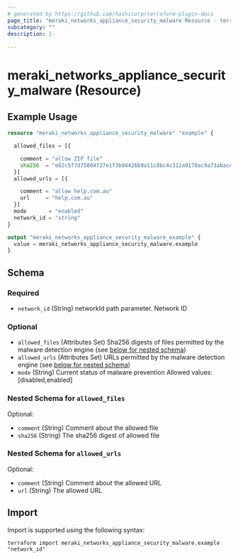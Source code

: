 ```yaml
---
# generated by https://github.com/hashicorp/terraform-plugin-docs
page_title: "meraki_networks_appliance_security_malware Resource - terraform-provider-meraki"
subcategory: ""
description: |-
  
---
```


# meraki_networks_appliance_security_malware (Resource)



## Example Usage

```terraform
resource "meraki_networks_appliance_security_malware" "example" {

  allowed_files = [{

    comment = "allow ZIP file"
    sha256  = "e82c5f7d75004727e1f3b94426b9a11c8bc4c312a9170ac9a73abace40aef503"
  }]
  allowed_urls = [{

    comment = "allow help.com.au"
    url     = "help.com.au"
  }]
  mode       = "enabled"
  network_id = "string"
}

output "meraki_networks_appliance_security_malware_example" {
  value = meraki_networks_appliance_security_malware.example
}
```

<!-- schema generated by tfplugindocs -->
## Schema

### Required

- `network_id` (String) networkId path parameter. Network ID

### Optional

- `allowed_files` (Attributes Set) Sha256 digests of files permitted by the malware detection engine (see [below for nested schema](#nestedatt--allowed_files))
- `allowed_urls` (Attributes Set) URLs permitted by the malware detection engine (see [below for nested schema](#nestedatt--allowed_urls))
- `mode` (String) Current status of malware prevention
                                  Allowed values: [disabled,enabled]

<a id="nestedatt--allowed_files"></a>
### Nested Schema for `allowed_files`

Optional:

- `comment` (String) Comment about the allowed file
- `sha256` (String) The sha256 digest of allowed file


<a id="nestedatt--allowed_urls"></a>
### Nested Schema for `allowed_urls`

Optional:

- `comment` (String) Comment about the allowed URL
- `url` (String) The allowed URL

## Import

Import is supported using the following syntax:

```shell
terraform import meraki_networks_appliance_security_malware.example "network_id"
```
